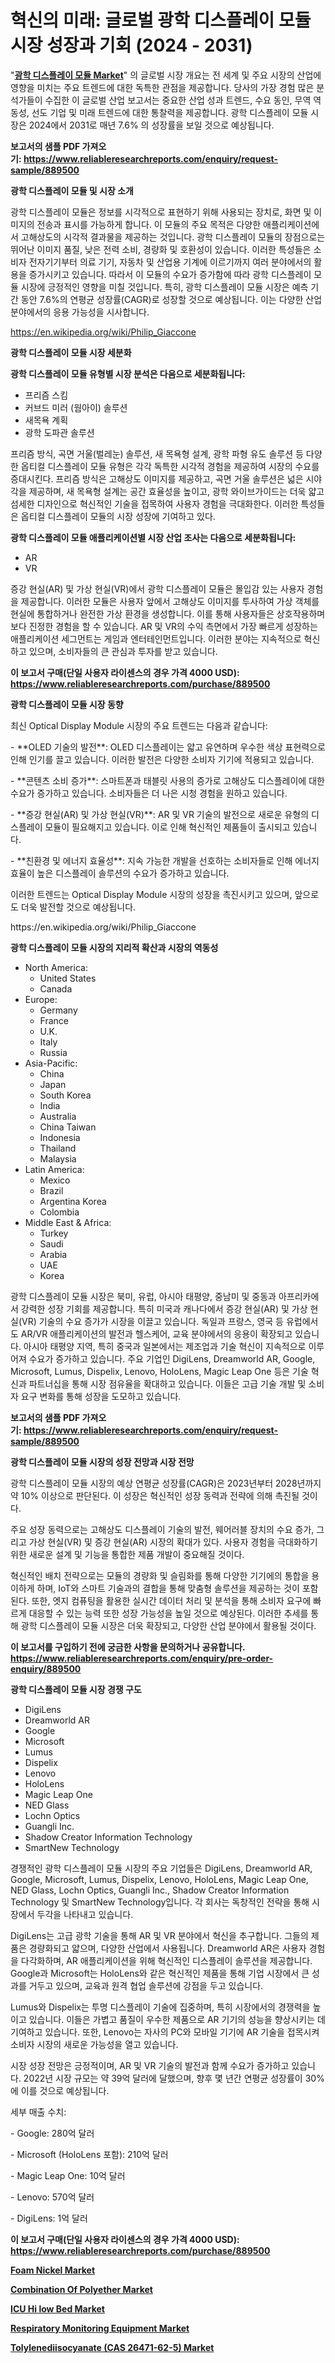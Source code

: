 <p><h1>혁신의 미래: 글로벌 광학 디스플레이 모듈 시장 성장과 기회 (2024 - 2031)</h1></p><p>"<strong><a href="https://www.reliableresearchreports.com/optical-display-module-r889500?utm_campaign=106&utm_medium=7&utm_source=Github&utm_content=ia&utm_term=11112024&utm_id=optical-display-module">광학 디스플레이 모듈 Market</a></strong>" 의 글로벌 시장 개요는 전 세계 및 주요 시장의 산업에 영향을 미치는 주요 트렌드에 대한 독특한 관점을 제공합니다. 당사의 가장 경험 많은 분석가들이 수집한 이 글로벌 산업 보고서는 중요한 산업 성과 트렌드, 수요 동인, 무역 역동성, 선도 기업 및 미래 트렌드에 대한 통찰력을 제공합니다. 광학 디스플레이 모듈 시장은 2024에서 2031로 매년 7.6% 의 성장률을 보일 것으로 예상됩니다.</p>
<p><strong>보고서의 샘플 PDF 가져오기:&nbsp;<a href="https://www.reliableresearchreports.com/enquiry/request-sample/889500?utm_campaign=106&utm_medium=7&utm_source=Github&utm_content=ia&utm_term=11112024&utm_id=optical-display-module">https://www.reliableresearchreports.com/enquiry/request-sample/889500</a></strong></p>
<p><strong>광학 디스플레이 모듈 및 시장 소개</strong></p>
<p><p>광학 디스플레이 모듈은 정보를 시각적으로 표현하기 위해 사용되는 장치로, 화면 및 이미지의 전송과 표시를 가능하게 합니다. 이 모듈의 주요 목적은 다양한 애플리케이션에서 고해상도의 시각적 결과물을 제공하는 것입니다. 광학 디스플레이 모듈의 장점으로는 뛰어난 이미지 품질, 낮은 전력 소비, 경량화 및 호환성이 있습니다. 이러한 특성들은 소비자 전자기기부터 의료 기기, 자동차 및 산업용 기계에 이르기까지 여러 분야에서의 활용을 증가시키고 있습니다. 따라서 이 모듈의 수요가 증가함에 따라 광학 디스플레이 모듈 시장에 긍정적인 영향을 미칠 것입니다. 특히, 광학 디스플레이 모듈 시장은 예측 기간 동안 7.6%의 연평균 성장률(CAGR)로 성장할 것으로 예상됩니다. 이는 다양한 산업 분야에서의 응용 가능성을 시사합니다.</p></p>
<p><a href="https://en.wikipedia.org/wiki/Philip_Giaccone?utm_campaign=106&utm_medium=7&utm_source=Github&utm_content=ia&utm_term=11112024&utm_id=optical-display-module">https://en.wikipedia.org/wiki/Philip_Giaccone</a></p>
<p><strong>광학 디스플레이 모듈 시장 세분화</strong></p>
<p><strong>광학 디스플레이 모듈 유형별 시장 분석은 다음으로 세분화됩니다:</strong></p>
<p><ul><li>프리즘 스킴</li><li>커브드 미러 (웜아이) 솔루션</li><li>새목욕 계획</li><li>광학 도파관 솔루션</li></ul></p>
<p><p>프리즘 방식, 곡면 거울(벌레눈) 솔루션, 새 목욕형 설계, 광학 파형 유도 솔루션 등 다양한 옵티컬 디스플레이 모듈 유형은 각각 독특한 시각적 경험을 제공하여 시장의 수요를 증대시킨다. 프리즘 방식은 고해상도 이미지를 제공하고, 곡면 거울 솔루션은 넓은 시야각을 제공하며, 새 목욕형 설계는 공간 효율성을 높이고, 광학 와이브가이드는 더욱 얇고 섬세한 디자인으로 혁신적인 기술을 접목하여 사용자 경험을 극대화한다. 이러한 특성들은 옵티컬 디스플레이 모듈의 시장 성장에 기여하고 있다.</p></p>
<p><strong>광학 디스플레이 모듈 애플리케이션별 시장 산업 조사는 다음으로 세분화됩니다:</strong></p>
<p><ul><li>AR</li><li>VR</li></ul></p>
<p><p>증강 현실(AR) 및 가상 현실(VR)에서 광학 디스플레이 모듈은 몰입감 있는 사용자 경험을 제공합니다. 이러한 모듈은 사용자 앞에서 고해상도 이미지를 투사하여 가상 객체를 현실에 통합하거나 완전한 가상 환경을 생성합니다. 이를 통해 사용자들은 상호작용하며 보다 진정한 경험을 할 수 있습니다. AR 및 VR의 수익 측면에서 가장 빠르게 성장하는 애플리케이션 세그먼트는 게임과 엔터테인먼트입니다. 이러한 분야는 지속적으로 혁신하고 있으며, 소비자들의 큰 관심과 투자를 받고 있습니다.</p></p>
<p><strong>이 보고서 구매(단일 사용자 라이센스의 경우 가격 4000 USD): <a href="https://www.reliableresearchreports.com/purchase/889500?utm_campaign=106&utm_medium=7&utm_source=Github&utm_content=ia&utm_term=11112024&utm_id=optical-display-module">https://www.reliableresearchreports.com/purchase/889500</a></strong></p>
<p><strong>광학 디스플레이 모듈 시장 동향</strong></p>
<p><p>최신 Optical Display Module 시장의 주요 트렌드는 다음과 같습니다:</p><p>- **OLED 기술의 발전**: OLED 디스플레이는 얇고 유연하며 우수한 색상 표현력으로 인해 인기를 끌고 있습니다. 이러한 발전은 다양한 소비자 기기에 적용되고 있습니다.</p><p>- **콘텐츠 소비 증가**: 스마트폰과 태블릿 사용의 증가로 고해상도 디스플레이에 대한 수요가 증가하고 있습니다. 소비자들은 더 나은 시청 경험을 원하고 있습니다.</p><p>- **증강 현실(AR) 및 가상 현실(VR)**: AR 및 VR 기술의 발전으로 새로운 유형의 디스플레이 모듈이 필요해지고 있습니다. 이로 인해 혁신적인 제품들이 출시되고 있습니다.</p><p>- **친환경 및 에너지 효율성**: 지속 가능한 개발을 선호하는 소비자들로 인해 에너지 효율이 높은 디스플레이 솔루션의 수요가 증가하고 있습니다.</p><p>이러한 트렌드는 Optical Display Module 시장의 성장을 촉진시키고 있으며, 앞으로도 더욱 발전할 것으로 예상됩니다.</p></p>
<p>https://en.wikipedia.org/wiki/Philip_Giaccone</p>
<p><strong>광학 디스플레이 모듈 시장의 지리적 확산과 시장의 역동성</strong></p>
<p><ul>
    <li>
        North America:
        <ul>
            <li>United States</li>
            <li>Canada</li>
        </ul>
    </li>
    <li>
        Europe:
        <ul>
            <li>Germany</li>
            <li>France</li>
            <li>U.K.</li>
            <li>Italy</li>
            <li>Russia</li>
        </ul>
    </li>
    <li>
        Asia-Pacific:
        <ul>
            <li>China</li>
            <li>Japan</li>
            <li>South Korea</li>
            <li>India</li>
            <li>Australia</li>
            <li>China Taiwan</li>
            <li>Indonesia</li>
            <li>Thailand</li>
            <li>Malaysia</li>
        </ul>
    </li>
    <li>
        Latin America:
        <ul>
            <li>Mexico</li>
            <li>Brazil</li>
            <li>Argentina Korea</li>
            <li>Colombia</li>
        </ul>
    </li>
    <li>
        Middle East & Africa:
        <ul>
            <li>Turkey</li>
            <li>Saudi</li>
            <li>Arabia</li>
            <li>UAE</li>
            <li>Korea</li>
        </ul>
    </li>
    </ul></p>
<p><p>광학 디스플레이 모듈 시장은 북미, 유럽, 아시아 태평양, 중남미 및 중동과 아프리카에서 강력한 성장 기회를 제공합니다. 특히 미국과 캐나다에서 증강 현실(AR) 및 가상 현실(VR) 기술의 수요 증가가 시장을 이끌고 있습니다. 독일과 프랑스, 영국 등 유럽에서도 AR/VR 애플리케이션의 발전과 헬스케어, 교육 분야에서의 응용이 확장되고 있습니다. 아시아 태평양 지역, 특히 중국과 일본에서는 제조업과 기술 혁신이 지속적으로 이루어져 수요가 증가하고 있습니다. 주요 기업인 DigiLens, Dreamworld AR, Google, Microsoft, Lumus, Dispelix, Lenovo, HoloLens, Magic Leap One 등은 기술 혁신과 파트너십을 통해 시장 점유율을 확대하고 있습니다. 이들은 고급 기술 개발 및 소비자 요구 변화를 통해 성장을 도모하고 있습니다.</p></p>
<p><strong>보고서의 샘플 PDF 가져오기:&nbsp;<a href="https://www.reliableresearchreports.com/enquiry/request-sample/889500?utm_campaign=106&utm_medium=7&utm_source=Github&utm_content=ia&utm_term=11112024&utm_id=optical-display-module">https://www.reliableresearchreports.com/enquiry/request-sample/889500</a></strong></p>
<p><strong>광학 디스플레이 모듈 시장의 성장 전망과 시장 전망</strong></p>
<p><p>광학 디스플레이 모듈 시장의 예상 연평균 성장률(CAGR)은 2023년부터 2028년까지 약 10% 이상으로 판단된다. 이 성장은 혁신적인 성장 동력과 전략에 의해 촉진될 것이다. </p><p>주요 성장 동력으로는 고해상도 디스플레이 기술의 발전, 웨어러블 장치의 수요 증가, 그리고 가상 현실(VR) 및 증강 현실(AR) 시장의 확대가 있다. 사용자 경험을 극대화하기 위한 새로운 설계 및 기능을 통합한 제품 개발이 중요해질 것이다. </p><p>혁신적인 배치 전략으로는 모듈의 경량화 및 슬림화를 통해 다양한 기기에의 통합을 용이하게 하며, IoT와 스마트 기술과의 결합을 통해 맞춤형 솔루션을 제공하는 것이 포함된다. 또한, 엣지 컴퓨팅을 활용한 실시간 데이터 처리 및 분석을 통해 소비자 요구에 빠르게 대응할 수 있는 능력 또한 성장 가능성을 높일 것으로 예상된다. 이러한 추세를 통해 광학 디스플레이 모듈 시장은 더욱 확장되고, 다양한 산업 분야에서 활용될 것이다.</p></p>
<p><strong>이 보고서를 구입하기 전에 궁금한 사항을 문의하거나 공유합니다. <a href="https://www.reliableresearchreports.com/enquiry/pre-order-enquiry/889500?utm_campaign=106&utm_medium=7&utm_source=Github&utm_content=ia&utm_term=11112024&utm_id=optical-display-module">https://www.reliableresearchreports.com/enquiry/pre-order-enquiry/889500</a></strong></p>
<p><strong>광학 디스플레이 모듈 시장 경쟁 구도</strong></p>
<p><ul><li>DigiLens</li><li>Dreamworld AR</li><li>Google</li><li>Microsoft</li><li>Lumus</li><li>Dispelix</li><li>Lenovo</li><li>HoloLens</li><li>Magic Leap One</li><li>NED Glass</li><li>Lochn Optics</li><li>Guangli Inc.</li><li>Shadow Creator Information Technology</li><li>SmartNew Technology</li></ul></p>
<p><p>경쟁적인 광학 디스플레이 모듈 시장의 주요 기업들은 DigiLens, Dreamworld AR, Google, Microsoft, Lumus, Dispelix, Lenovo, HoloLens, Magic Leap One, NED Glass, Lochn Optics, Guangli Inc., Shadow Creator Information Technology 및 SmartNew Technology입니다. 각 회사는 독창적인 전략을 통해 시장에서 두각을 나타내고 있습니다.</p><p>DigiLens는 고급 광학 기술을 통해 AR 및 VR 분야에서 혁신을 추구합니다. 그들의 제품은 경량화되고 얇으며, 다양한 산업에서 사용됩니다. Dreamworld AR은 사용자 경험을 다각화하며, AR 애플리케이션을 위해 혁신적인 디스플레이 솔루션을 제공합니다. Google과 Microsoft는 HoloLens와 같은 혁신적인 제품을 통해 기업 시장에서 큰 성과를 거두고 있으며, 교육과 원격 협업 솔루션에 강점을 두고 있습니다.</p><p>Lumus와 Dispelix는 투명 디스플레이 기술에 집중하며, 특히 시장에서의 경쟁력을 높이고 있습니다. 이들은 가볍고 품질이 우수한 제품으로 AR 기기의 성능을 향상시키는 데 기여하고 있습니다. 또한, Lenovo는 자사의 PC와 모바일 기기에 AR 기술을 접목시켜 소비자 시장의 새로운 가능성을 열고 있습니다.</p><p>시장 성장 전망은 긍정적이며, AR 및 VR 기술의 발전과 함께 수요가 증가하고 있습니다. 2022년 시장 규모는 약 39억 달러에 달했으며, 향후 몇 년간 연평균 성장률이 30%에 이를 것으로 예상됩니다.</p><p>세부 매출 수치:</p><p>- Google: 280억 달러</p><p>- Microsoft (HoloLens 포함): 210억 달러</p><p>- Magic Leap One: 10억 달러</p><p>- Lenovo: 570억 달러</p><p>- DigiLens: 1억 달러</p></p>
<p><strong>이 보고서 구매(단일 사용자 라이센스의 경우 가격 4000 USD): <a href="https://www.reliableresearchreports.com/purchase/889500?utm_campaign=106&utm_medium=7&utm_source=Github&utm_content=ia&utm_term=11112024&utm_id=optical-display-module">https://www.reliableresearchreports.com/purchase/889500</a></strong></p>
<p><strong><p><a href="https://github.com/aiko92han/Market-Research-Report-List-1/blob/main/foam-nickel-market.md?utm_campaign=106&utm_medium=7&utm_source=Github&utm_content=ia&utm_term=11112024&utm_id=optical-display-module">Foam Nickel Market</a></p><p><a href="https://www.linkedin.com/pulse/future-combination-polyether-market-global-forecast-trends-2024-3qo1f?utm_campaign=106&utm_medium=7&utm_source=Github&utm_content=ia&utm_term=11112024&utm_id=optical-display-module">Combination Of Polyether Market</a></p><p><a href="https://issuu.com/reportprime-2/docs/icu-hi-low-bed-market-size-2030.ppt_22bb195c24e906?utm_campaign=106&utm_medium=7&utm_source=Github&utm_content=ia&utm_term=11112024&utm_id=optical-display-module">ICU Hi low Bed Market</a></p><p><a href="https://issuu.com/reportprime-2/docs/respiratory-monitoring-equipment-ma_bf03db50b0f9da?utm_campaign=106&utm_medium=7&utm_source=Github&utm_content=ia&utm_term=11112024&utm_id=optical-display-module">Respiratory Monitoring Equipment Market</a></p><p><a href="https://www.linkedin.com/pulse/tolylenediisocyanate-cas-26471-62-5-market-analysis-report-global-apilf?utm_campaign=106&utm_medium=7&utm_source=Github&utm_content=ia&utm_term=11112024&utm_id=optical-display-module">Tolylenediisocyanate (CAS 26471-62-5) Market</a></p></strong></p>
<p></p>